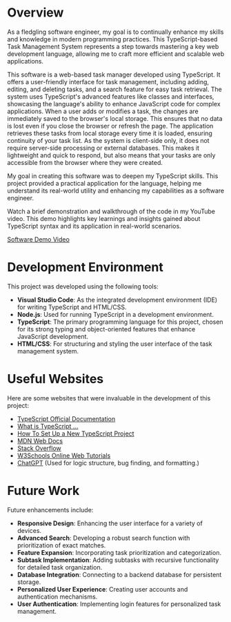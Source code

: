 # Overview

As a fledgling software engineer, my goal is to continually enhance my skills and knowledge in modern programming practices. This TypeScript-based Task Management System represents a step towards mastering a key web development language, allowing me to craft more efficient and scalable web applications.

This software is a web-based task manager developed using TypeScript. It offers a user-friendly interface for task management, including adding, editing, and deleting tasks, and a search feature for easy task retrieval. The system uses TypeScript's advanced features like classes and interfaces, showcasing the language's ability to enhance JavaScript code for complex applications. When a user adds or modifies a task, the changes are immediately saved to the browser's local storage. This ensures that no data is lost even if you close the browser or refresh the page. The application retrieves these tasks from local storage every time it is loaded, ensuring continuity of your task list. As the system is client-side only, it does not require server-side processing or external databases. This makes it lightweight and quick to respond, but also means that your tasks are only accessible from the browser where they were created.

My goal in creating this software was to deepen my TypeScript skills. This project provided a practical application for the language, helping me understand its real-world utility and enhancing my capabilities as a software engineer.

Watch a brief demonstration and walkthrough of the code in my YouTube video. This demo highlights key learnings and insights gained about TypeScript syntax and its application in real-world scenarios.

[Software Demo Video](http://youtube.link.goes.here)

# Development Environment

This project was developed using the following tools:
- **Visual Studio Code**: As the integrated development environment (IDE) for writing TypeScript and HTML/CSS.
- **Node.js**: Used for running TypeScript in a development environment.
- **TypeScript**: The primary programming language for this project, chosen for its strong typing and object-oriented features that enhance JavaScript development.
- **HTML/CSS**: For structuring and styling the user interface of the task management system.

# Useful Websites

Here are some websites that were invaluable in the development of this project:

- [TypeScript Official Documentation](https://www.typescriptlang.org/docs/)
- [What is TypeScript ...](https://www.contentful.com/blog/what-is-typescript-and-why-should-you-use-it/#:~:text=TypeScript%20extends%20JavaScript%20and%20improves,%2C%20tuple%2C%20generics%2C%20etc.)
- [How To Set Up a New TypeScript Project](https://www.digitalocean.com/community/tutorials/typescript-new-project)
- [MDN Web Docs](https://developer.mozilla.org/)
- [Stack Overflow](https://stackoverflow.com/)
- [W3Schools Online Web Tutorials](https://www.w3schools.com/)
- [ChatGPT](https://chat.openai.com/) (Used for logic structure, bug finding, and formatting.)

# Future Work

Future enhancements include:
- **Responsive Design**: Enhancing the user interface for a variety of devices.
- **Advanced Search**: Developing a robust search function with prioritization of exact matches.
- **Feature Expansion**: Incorporating task prioritization and categorization.
- **Subtask Implementation**: Adding subtasks with recursive functionality for detailed task organization.
- **Database Integration**: Connecting to a backend database for persistent storage.
- **Personalized User Experience**: Creating user accounts and authentication mechanisms.
- **User Authentication**: Implementing login features for personalized task management.
